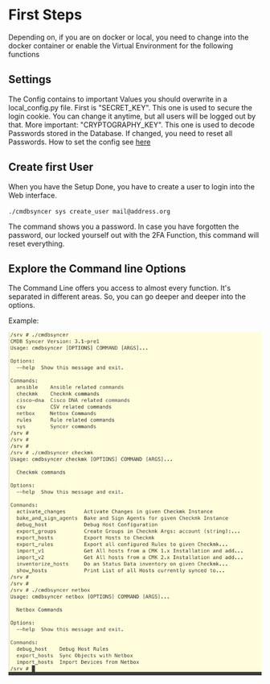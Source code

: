 # First Steps
Depending on, if you are on docker or local, you need to change into the docker container or enable the Virtual Environment for the following functions


## Settings
The Config contains to important Values you should overwrite in a local_config.py file.
First is "SECRET_KEY". This one is used to secure the login cookie. You can change it anytime,
but all users will be logged out by that. More important: "CRYPTOGRAPHY_KEY". This one is used to decode Passwords stored in the Database. If changed, you need to reset all Passwords.
How to set the config see  [here](lcl_config.md)

## Create first User
When you have the Setup Done, you have to create a user to login into the Web interface.

`./cmdbsyncer sys create_user mail@address.org`

The command shows you a password. In case you have forgotten the password, our locked yourself out with the 2FA Function, this command will reset everything.

## Explore the Command line Options
The Command Line offers you access to almost every function. 
It's separated in different areas. So, you can go deeper and deeper into the options.

Example:

![](img/cli_options.png)








